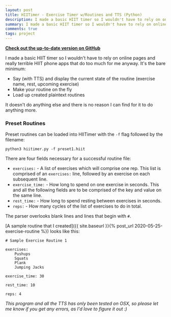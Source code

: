 ```yaml
---
layout: post
title: HIITimer - Exercise Timer w/Routines and TTS (Python)
description: I made a basic HIIT timer so I wouldn't have to rely on online pages and terrible phone apps. Loads up premade routines and uses TTS for the workout.
summary: I made a basic HIIT timer so I wouldn't have to rely on online pages and terrible phone apps. Loads up premade routines and uses TTS for the workout.
comments: true
tags: project
---
```


[**Check out the up-to-date version on GitHub**](https://github.com/milofultz/hiitimer)

I made a basic HIIT timer so I wouldn't have to rely on online pages and 
really terrible HIIT phone apps that do too much for me anyway. It's the
bare minimum:

* Say (with TTS) and display the current state of the routine (exercise 
name, rest, upcoming exercise)
* Make your routine on the fly
* Load up created plaintext routines

It doesn't do anything else and there is no reason I can find for it to 
do anything more.


### Preset Routines

Preset routines can be loaded into HIITimer with the `-f` flag followed 
by the filename:

	python3 hiitimer.py -f preset1.hiit

There are four fields necessary for a successful routine file:

* `exercises:` - A list of exercises which will comprise one rep. This 
list is comprised of an `exercises:` line, followed by an exercise on
each subsequent line.
* `exercise_time:` - How long to spend on one exercise in seconds. This 
and all the following fields are to be comprised of the key and value on
the same line.
* `rest_time:` - How long to spend resting between exercises in seconds.
* `reps:` - How many cycles of the list of exercises to do in total.

The parser overlooks blank lines and lines that begin with `#`. 

[A sample routine that I created]({{ site.baseurl }}{% post_url 2020-05-25-exercise-routine %}) looks like this:

```
# Sample Exercise Routine 1

exercises:
	Pushups
	Squats
	Plank
	Jumping Jacks

exercise_time: 30

rest_time: 10

reps: 4
```

_This program and all the TTS has only been tested on OSX, so please let
me know if you get any errors, as I'd love to figure it out :)_


<!-- - _202XXXXX: Update format_ -->